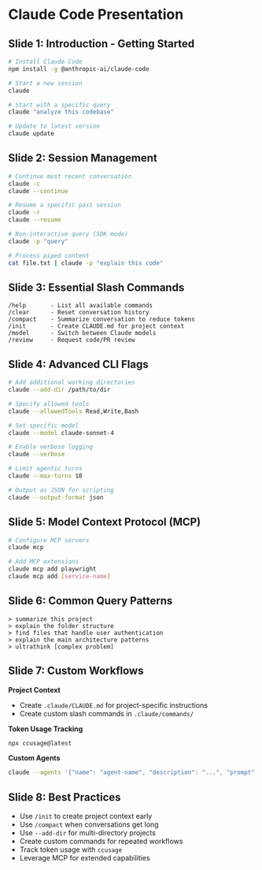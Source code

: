 # Claude Code Presentation

## Slide 1: Introduction - Getting Started
```bash
# Install Claude Code
npm install -g @anthropic-ai/claude-code

# Start a new session
claude

# Start with a specific query
claude "analyze this codebase"

# Update to latest version
claude update
```

## Slide 2: Session Management
```bash
# Continue most recent conversation
claude -c
claude --continue

# Resume a specific past session
claude -r
claude --resume

# Non-interactive query (SDK mode)
claude -p "query"

# Process piped content
cat file.txt | claude -p "explain this code"
```

## Slide 3: Essential Slash Commands
```
/help       - List all available commands
/clear      - Reset conversation history
/compact    - Summarize conversation to reduce tokens
/init       - Create CLAUDE.md for project context
/model      - Switch between Claude models
/review     - Request code/PR review
```

## Slide 4: Advanced CLI Flags
```bash
# Add additional working directories
claude --add-dir /path/to/dir

# Specify allowed tools
claude --allowedTools Read,Write,Bash

# Set specific model
claude --model claude-sonnet-4

# Enable verbose logging
claude --verbose

# Limit agentic turns
claude --max-turns 10

# Output as JSON for scripting
claude --output-format json
```

## Slide 5: Model Context Protocol (MCP)
```bash
# Configure MCP servers
claude mcp

# Add MCP extensions
claude mcp add playwright
claude mcp add [service-name]
```

## Slide 6: Common Query Patterns
```
> summarize this project
> explain the folder structure
> find files that handle user authentication
> explain the main architecture patterns
> ultrathink [complex problem]
```

## Slide 7: Custom Workflows
**Project Context**
- Create `.claude/CLAUDE.md` for project-specific instructions
- Create custom slash commands in `.claude/commands/`

**Token Usage Tracking**
```bash
npx ccusage@latest
```

**Custom Agents**
```bash
claude --agents '{"name": "agent-name", "description": "...", "prompt": "..."}'
```

## Slide 8: Best Practices
- Use `/init` to create project context early
- Use `/compact` when conversations get long
- Use `--add-dir` for multi-directory projects
- Create custom commands for repeated workflows
- Track token usage with `ccusage`
- Leverage MCP for extended capabilities
